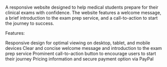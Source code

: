A responsive website designed to help medical students prepare for their clinical exams with confidence. The website features a welcome message, a brief introduction to the exam prep service, and a call-to-action to start the journey to success.

Features:

Responsive design for optimal viewing on desktop, tablet, and mobile devices
Clear and concise welcome message and introduction to the exam prep service
Prominent call-to-action button to encourage users to start their journey
Pricing information and secure payment option via PayPal
